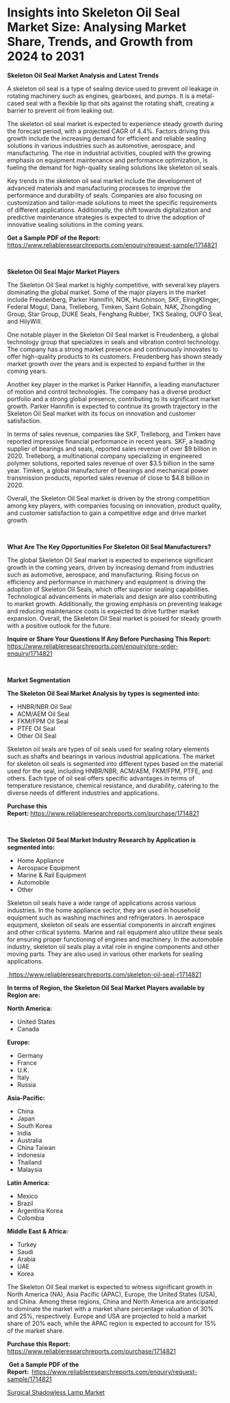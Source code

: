 <p><h1>Insights into Skeleton Oil Seal Market Size: Analysing Market Share, Trends, and Growth from 2024 to 2031</h1></p><p><strong>Skeleton Oil Seal Market Analysis and Latest Trends</strong></p>
<p><p>A skeleton oil seal is a type of sealing device used to prevent oil leakage in rotating machinery such as engines, gearboxes, and pumps. It is a metal-cased seal with a flexible lip that sits against the rotating shaft, creating a barrier to prevent oil from leaking out.</p><p>The skeleton oil seal market is expected to experience steady growth during the forecast period, with a projected CAGR of 4.4%. Factors driving this growth include the increasing demand for efficient and reliable sealing solutions in various industries such as automotive, aerospace, and manufacturing. The rise in industrial activities, coupled with the growing emphasis on equipment maintenance and performance optimization, is fueling the demand for high-quality sealing solutions like skeleton oil seals.</p><p>Key trends in the skeleton oil seal market include the development of advanced materials and manufacturing processes to improve the performance and durability of seals. Companies are also focusing on customization and tailor-made solutions to meet the specific requirements of different applications. Additionally, the shift towards digitalization and predictive maintenance strategies is expected to drive the adoption of innovative sealing solutions in the coming years.</p></p>
<p><strong>Get a Sample PDF of the Report:&nbsp;</strong> <a href="https://www.reliableresearchreports.com/enquiry/request-sample/1714821">https://www.reliableresearchreports.com/enquiry/request-sample/1714821</a></p>
<p>&nbsp;</p>
<p><strong>Skeleton Oil Seal Major Market Players</strong></p>
<p><p>The Skeleton Oil Seal market is highly competitive, with several key players dominating the global market. Some of the major players in the market include Freudenberg, Parker Hannifin, NOK, Hutchinson, SKF, ElringKlinger, Federal Mogul, Dana, Trelleborg, Timken, Saint Gobain, NAK, Zhongding Group, Star Group, DUKE Seals, Fenghang Rubber, TKS Sealing, OUFO Seal, and HilyWill.</p><p>One notable player in the Skeleton Oil Seal market is Freudenberg, a global technology group that specializes in seals and vibration control technology. The company has a strong market presence and continuously innovates to offer high-quality products to its customers. Freudenberg has shown steady market growth over the years and is expected to expand further in the coming years.</p><p>Another key player in the market is Parker Hannifin, a leading manufacturer of motion and control technologies. The company has a diverse product portfolio and a strong global presence, contributing to its significant market growth. Parker Hannifin is expected to continue its growth trajectory in the Skeleton Oil Seal market with its focus on innovation and customer satisfaction.</p><p>In terms of sales revenue, companies like SKF, Trelleborg, and Timken have reported impressive financial performance in recent years. SKF, a leading supplier of bearings and seals, reported sales revenue of over $9 billion in 2020. Trelleborg, a multinational company specializing in engineered polymer solutions, reported sales revenue of over $3.5 billion in the same year. Timken, a global manufacturer of bearings and mechanical power transmission products, reported sales revenue of close to $4.8 billion in 2020.</p><p>Overall, the Skeleton Oil Seal market is driven by the strong competition among key players, with companies focusing on innovation, product quality, and customer satisfaction to gain a competitive edge and drive market growth.</p></p>
<p>&nbsp;</p>
<p><strong>What Are The Key Opportunities For Skeleton Oil Seal Manufacturers?</strong></p>
<p><p>The global Skeleton Oil Seal market is expected to experience significant growth in the coming years, driven by increasing demand from industries such as automotive, aerospace, and manufacturing. Rising focus on efficiency and performance in machinery and equipment is driving the adoption of Skeleton Oil Seals, which offer superior sealing capabilities. Technological advancements in materials and design are also contributing to market growth. Additionally, the growing emphasis on preventing leakage and reducing maintenance costs is expected to drive further market expansion. Overall, the Skeleton Oil Seal market is poised for steady growth with a positive outlook for the future.</p></p>
<p><strong>Inquire or Share Your Questions If Any Before Purchasing This Report:</strong> <a href="https://www.reliableresearchreports.com/enquiry/pre-order-enquiry/1714821">https://www.reliableresearchreports.com/enquiry/pre-order-enquiry/1714821</a></p>
<p>&nbsp;</p>
<p><strong>Market Segmentation</strong></p>
<p><strong>The Skeleton Oil Seal Market Analysis by types is segmented into:</strong></p>
<p><ul><li>HNBR/NBR Oil Seal</li><li>ACM/AEM Oil Seal</li><li>FKM/FPM Oil Seal</li><li>PTFE Oil Seal</li><li>Other Oil Seal</li></ul></p>
<p><p>Skeleton oil seals are types of oil seals used for sealing rotary elements such as shafts and bearings in various industrial applications. The market for skeleton oil seals is segmented into different types based on the material used for the seal, including HNBR/NBR, ACM/AEM, FKM/FPM, PTFE, and others. Each type of oil seal offers specific advantages in terms of temperature resistance, chemical resistance, and durability, catering to the diverse needs of different industries and applications.</p></p>
<p><strong>Purchase this Report:&nbsp;</strong><a href="https://www.reliableresearchreports.com/purchase/1714821">https://www.reliableresearchreports.com/purchase/1714821</a></p>
<p>&nbsp;</p>
<p><strong>The Skeleton Oil Seal Market Industry Research by Application is segmented into:</strong></p>
<p><ul><li>Home Appliance</li><li>Aerospace Equipment</li><li>Marine & Rail Equipment</li><li>Automobile</li><li>Other</li></ul></p>
<p><p>Skeleton oil seals have a wide range of applications across various industries. In the home appliance sector, they are used in household equipment such as washing machines and refrigerators. In aerospace equipment, skeleton oil seals are essential components in aircraft engines and other critical systems. Marine and rail equipment also utilize these seals for ensuring proper functioning of engines and machinery. In the automobile industry, skeleton oil seals play a vital role in engine components and other moving parts. They are also used in various other markets for sealing applications.</p></p>
<p><a href="https://www.reliableresearchreports.com/skeleton-oil-seal-r1714821">&nbsp;https://www.reliableresearchreports.com/skeleton-oil-seal-r1714821</a></p>
<p><strong>In terms of Region, the Skeleton Oil Seal Market Players available by Region are:</strong></p>
<p>
    <p> <strong> North America: </strong>
        <ul>
            <li>United States</li>
            <li>Canada</li>
        </ul>
        </p> 
    <p> <strong> Europe: </strong>
        <ul>
            <li>Germany</li>
            <li>France</li>
            <li>U.K.</li>
            <li>Italy</li>
            <li>Russia</li>
        </ul>
        </p> 
    <p> <strong> Asia-Pacific: </strong>
        <ul>
            <li>China</li>
            <li>Japan</li>
            <li>South Korea</li>
            <li>India</li>
            <li>Australia</li>
            <li>China Taiwan</li>
            <li>Indonesia</li>
            <li>Thailand</li>
            <li>Malaysia</li>
        </ul>
        </p> 
    <p> <strong> Latin America: </strong>
        <ul>
            <li>Mexico</li>
            <li>Brazil</li>
            <li>Argentina Korea</li>
            <li>Colombia</li>
        </ul>
        </p> 
    <p> <strong> Middle East & Africa: </strong>
        <ul>
            <li>Turkey</li>
            <li>Saudi</li>
            <li>Arabia</li>
            <li>UAE</li>
            <li>Korea</li>
        </ul>
    </p>
    </p>
<p><p>The Skeleton Oil Seal market is expected to witness significant growth in North America (NA), Asia Pacific (APAC), Europe, the United States (USA), and China. Among these regions, China and North America are anticipated to dominate the market with a market share percentage valuation of 30% and 25%, respectively. Europe and USA are projected to hold a market share of 20% each, while the APAC region is expected to account for 15% of the market share.</p></p>
<p><strong>Purchase this Report: </strong><a href="https://www.reliableresearchreports.com/purchase/1714821">https://www.reliableresearchreports.com/purchase/1714821</a></p>
<p>&nbsp;<strong>Get a Sample PDF of the Report:&nbsp;&nbsp;</strong><a href="https://www.reliableresearchreports.com/enquiry/request-sample/1714821">https://www.reliableresearchreports.com/enquiry/request-sample/1714821</a></p>
<p><strong></strong></p>
<p><p><a href="https://noble-drawer-34c.notion.site/Surgical-Shadowless-Lamp-Market-Analysis-and-Sze-Forecasted-for-period-from-2024-to-2031-0fb20e189143483e818496b772fb8ca0">Surgical Shadowless Lamp Market</a></p></p>